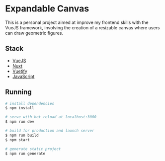 
# Expandable Canvas

This is a personal project aimed at improve my frontend skills with the VueJS framework, involving the creation of a resizable canvas where users can draw geometric figures.

## Stack

- [VueJS](https://vuejs.org/)
- [Nuxt](https://nuxt.com/)
- [Vuetify](https://vuetifyjs.com/)
- [JavaScript](https://developer.mozilla.org/pt-BR/docs/Web/JavaScript/)

## Running

``` bash
# install dependencies
$ npm install

# serve with hot reload at localhost:3000
$ npm run dev

# build for production and launch server
$ npm run build
$ npm start

# generate static project
$ npm run generate
```
